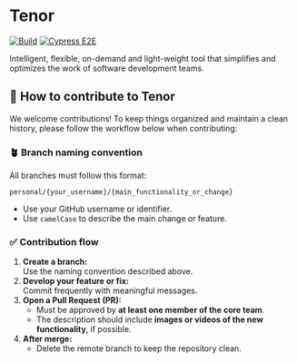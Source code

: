 # Tenor
[![Build](https://github.com/Apantli/Tenor/actions/workflows/web-build.yml/badge.svg)](https://github.com/Apantli/Tenor/actions/workflows/web-build.yml)
[![Cypress E2E](https://github.com/Apantli/Tenor/actions/workflows/cypress.yml/badge.svg)](https://github.com/Apantli/Tenor/actions/workflows/cypress.yml)


Intelligent, flexible, on-demand and light-weight tool that simplifies and optimizes the work of software development teams.

## 🤝 How to contribute to Tenor

We welcome contributions! To keep things organized and maintain a clean history, please follow the workflow below when contributing:

### 🪴 Branch naming convention

All branches must follow this format:

```
personal/{your_username}/{main_functionality_or_change}
```

- Use your GitHub username or identifier.
- Use `camelCase` to describe the main change or feature.

### ✅ Contribution flow

1. **Create a branch:**  
   Use the naming convention described above.
2. **Develop your feature or fix:**  
   Commit frequently with meaningful messages.
3. **Open a Pull Request (PR):**  
   - Must be approved by **at least one member of the core team**.
   - The description should include **images or videos of the new functionality**, if possible.
4. **After merge:**  
   - Delete the remote branch to keep the repository clean.
